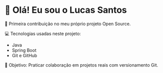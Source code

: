 # 👋 Olá! Eu sou o Lucas Santos

🎯 Primeira contribuição no meu próprio projeto Open Source.

💻 Tecnologias usadas neste projeto:
- Java
- Spring Boot
- Git e GitHub

🚀 Objetivo: Praticar colaboração em projetos reais com versionamento Git.
